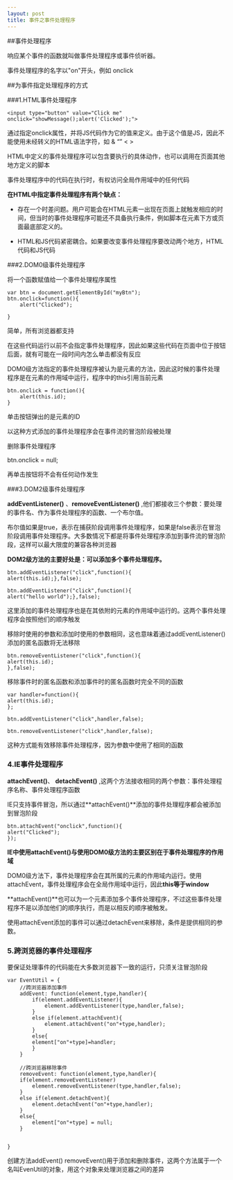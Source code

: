 ```yaml
---
layout: post
title: 事件之事件处理程序
---
```


##事件处理程序

响应某个事件的函数就叫做事件处理程序或事件侦听器。

事件处理程序的名字以"on"开头，例如 onclick

##为事件指定处理程序的方式

###1.HTML事件处理程序

	<input type="button" value="Click me" onclick="showMessage();alert('Clicked');">

通过指定onclick属性，并将JS代码作为它的值来定义。由于这个值是JS，因此不能使用未经转义的HTML语法字符，如 & “” < >

HTML中定义的事件处理程序可以包含要执行的具体动作，也可以调用在页面其他地方定义的脚本

事件处理程序中的代码在执行时，有权访问全局作用域中的任何代码

**在HTML中指定事件处理程序有两个缺点：**

* 存在一个时差问题。用户可能会在HTML元素一出现在页面上就触发相应的时间，但当时的事件处理程序可能还不具备执行条件，例如脚本在元素下方或页面最底部定义的。

* HTML和JS代码紧密耦合。如果要改变事件处理程序要改动两个地方，HTML代码和JS代码

###2.DOM0级事件处理程序

将一个函数赋值给一个事件处理程序属性


    var btn = document.getElementById("myBtn");
    btn.onclick=function(){
        alert("Clicked");

    }
    
简单，所有浏览器都支持

在这些代码运行以前不会指定事件处理程序，因此如果这些代码在页面中位于按钮后面，就有可能在一段时间内怎么单击都没有反应

DOM0级方法指定的事件处理程序被认为是元素的方法，因此这时候的事件处理程序是在元素的作用域中运行，程序中的this引用当前元素

    btn.onclick = function(){
        alert(this.id);
    }

单击按钮弹出的是元素的ID

以这种方式添加的事件处理程序会在事件流的冒泡阶段被处理

删除事件处理程序

btn.onclick = null;

再单击按钮将不会有任何动作发生

###3.DOM2级事件处理程序

**addEventListener()**	、**removeEventListener()** ,他们都接收三个参数：要处理的事件名、作为事件处理程序的函数、一个布尔值。

布尔值如果是true，表示在捕获阶段调用事件处理程序，如果是false表示在冒泡阶段调用事件处理程序。大多数情况下都是将事件处理程序添加到事件流的冒泡阶段，这样可以最大限度的兼容各种浏览器

**DOM2级方法的主要好处是：可以添加多个事件处理程序。**

    btn.addEventListener("click",function(){
    alert(this.id);},false);
    
    btn.addEventListener("click",function(){
    alert("hello world");},false);

这里添加的事件处理程序也是在其依附的元素的作用域中运行的。这两个事件处理程序会按照他们的顺序触发

移除时使用的参数和添加时使用的参数相同，这也意味着通过addEventListener()添加的匿名函数将无法移除

	btn.removeEventListener("click",function(){
    alert(this.id);
    },false);

移除事件时的匿名函数和添加事件时的匿名函数时完全不同的函数

	var handler=function(){
    alert(this.id);
    };
    
    btn.addEventListener("click",handler,false);
    
    btn.removeEventListener("click",handler,false);

这种方式能有效移除事件处理程序，因为参数中使用了相同的函数

### 4.IE事件处理程序

**attachEvent()**、 **detachEvent()** ,这两个方法接收相同的两个参数：事件处理程序名称、事件处理程序函数

IE只支持事件冒泡，所以通过**attachEvent()**添加的事件处理程序都会被添加到冒泡阶段

    btn.attachEvent("onclick",function(){
    alert("Clicked");
    });
    
**IE中使用attachEvent()与使用DOM0级方法的主要区别在于事件处理程序的作用域**

DOM0级方法下，事件处理程序会在其所属的元素的作用域内运行。使用attachEvent，事件处理程序会在全局作用域中运行，因此**this等于window**

**attachEvent()**也可以为一个元素添加多个事件处理程序，不过这些事件处理程序不是以添加他们的顺序执行，而是以相反的顺序被触发。

使用attachEvent添加的事件可以通过detachEvent来移除，条件是提供相同的参数。

### 5.跨浏览器的事件处理程序

要保证处理事件的代码能在大多数浏览器下一致的运行，只须关注冒泡阶段

    var EventUtil = {
        //跨浏览器添加事件
        addEvent: function(element,type,handler){
            if(element.addEventListener){
                element.addEventListener(type,handler,false);  
            }
            else if(element.attachEvent){
                element.attachEvent("on"+type,handler);
            }
            else{
            element["on"+type]=handler;
            }
        }

        //跨浏览器移除事件
        removeEvent: function(element,type,handler){
        if(element.removeEventListener)
            element.removeEventListener(type,handler,false);
        }
        else if(element.detachEvent){
            element.detachEvent("on"+type,handler);
        }
        else{
            element["on"+type] = null;
        }


    }

创建方法addEvent() removeEvent()用于添加和删除事件，这两个方法属于一个名叫EvenUtil的对象，用这个对象来处理浏览器之间的差异

















